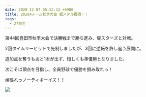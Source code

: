 ```yaml
---
date: 2020-12-07 05:32:13 +0900
title: 2020Aチーム秋季大会 銀メダル獲得！！
tags:
  - 27期生
---
```

第44回豊田市秋季大会で決勝戦まで勝ち進み、堤スターズと対戦。

2回タイムリーヒットで先制しましたが、3回に逆転を許し追う展開に。

追加点を奪うもあと1本が出ず、惜しくも準優勝となりました。

次こそは頂点を目指し、全員野球で優勝を掴み取れっ！

頑張れっノーティボーイズ！！

![](/images/img_1038.jpg)

![]()